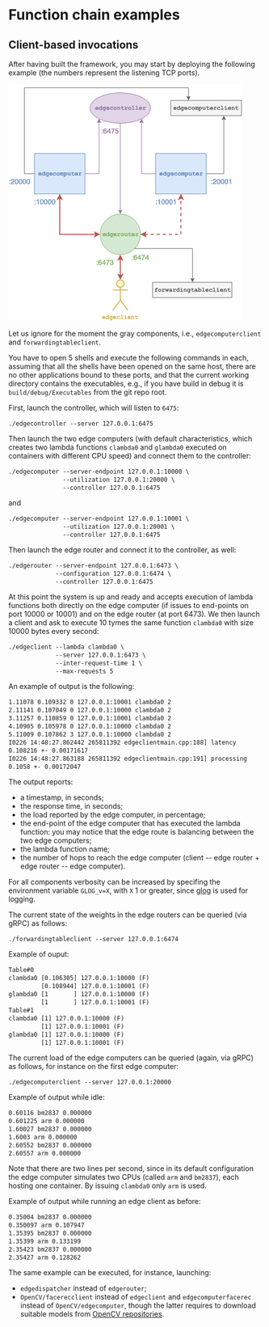 # Function chain examples



## Client-based invocations

After having built the framework, you may start by deploying the following example (the numbers represent the listening TCP ports).

![](example.png)

Let us ignore for the moment the gray components, i.e., `edgecomputerclient` and `forwardingtableclient`.

You have to open 5 shells and execute the following commands in each, assuming that all the shells have been opened on the same host, there are no other applications bound to these ports, and that the current working directory contains the executables, e.g., if you have build in debug it is `build/debug/Executables` from the git repo root.

First, launch the controller, which will listen to `6475`:

```
./edgecontroller --server 127.0.0.1:6475
```

Then launch the two edge computers (with default characteristics, which creates two lambda functions `clambda0` and `glambda0` executed on containers with different CPU speed) and connect them to the controller:

```
./edgecomputer --server-endpoint 127.0.0.1:10000 \
               --utilization 127.0.0.1:20000 \
               --controller 127.0.0.1:6475
```

and

```
./edgecomputer --server-endpoint 127.0.0.1:10001 \
               --utilization 127.0.0.1:20001 \
               --controller 127.0.0.1:6475
```

Then launch the edge router and connect it to the controller, as well:

```
./edgerouter --server-endpoint 127.0.0.1:6473 \
             --configuration 127.0.0.1:6474 \
             --controller 127.0.0.1:6475
```

At this point the system is up and ready and accepts execution of lambda functions both directly on the edge computer (if issues to end-points on port 10000 or 10001) and on the edge router (at port 6473). We then launch a client and ask to execute 10 tymes the same function `clambda0` with size 10000 bytes every second:

```
./edgeclient --lambda clambda0 \
             --server 127.0.0.1:6473 \
             --inter-request-time 1 \
             --max-requests 5
```

An example of output is the following:

```
1.11078 0.109332 0 127.0.0.1:10001 clambda0 2
2.11141 0.107049 0 127.0.0.1:10000 clambda0 2
3.11257 0.110859 0 127.0.0.1:10001 clambda0 2
4.10905 0.105978 0 127.0.0.1:10000 clambda0 2
5.11009 0.107862 3 127.0.0.1:10000 clambda0 2
I0226 14:48:27.862442 265811392 edgeclientmain.cpp:188] latency 0.108216 +- 0.00171617
I0226 14:48:27.863188 265811392 edgeclientmain.cpp:191] processing 0.1058 +- 0.00172047
```

The output reports:

- a timestamp, in seconds;
- the response time, in seconds;
- the load reported by the edge computer, in percentage;
- the end-point of the edge computer that has executed the lambda function: you may notice that the edge route is balancing between the two edge computers;
- the lambda function name;
- the number of hops to reach the edge computer (client -- edge router + edge router -- edge computer).

For all components verbosity can be increased by specifing the environment variable `GLOG_v=X`, with `X` 1 or greater, since [glog](https://github.com/google/glog) is used for logging.

The current state of the weights in the edge routers can be queried (via gRPC) as follows:

```
./forwardingtableclient --server 127.0.0.1:6474
```

Example of ouput:

```
Table#0
clambda0 [0.106305] 127.0.0.1:10000 (F)
         [0.108944] 127.0.0.1:10001 (F)
glambda0 [1       ] 127.0.0.1:10000 (F)
         [1       ] 127.0.0.1:10001 (F)
Table#1
clambda0 [1] 127.0.0.1:10000 (F)
         [1] 127.0.0.1:10001 (F)
glambda0 [1] 127.0.0.1:10000 (F)
         [1] 127.0.0.1:10001 (F)
```

The current load of the edge computers can be queried (again, via gRPC) as follows, for instance on the first edge computer:

```
./edgecomputerclient --server 127.0.0.1:20000
```

Example of output while idle:

```
0.60116 bm2837 0.000000
0.601225 arm 0.000000
1.60027 bm2837 0.000000
1.6003 arm 0.000000
2.60552 bm2837 0.000000
2.60557 arm 0.000000
```

Note that there are two lines per second, since in its default configuration the edge computer simulates two CPUs (called `arm` and `bm2837`), each hosting one container. By issuing `clambda0` only `arm` is used.

Example of output while running an edge client as before:

```
0.35004 bm2837 0.000000
0.350097 arm 0.107947
1.35395 bm2837 0.000000
1.35399 arm 0.133199
2.35423 bm2837 0.000000
2.35427 arm 0.128262
```

The same example can be executed, for instance, launching:

- `edgedispatcher` instead of `edgerouter`;
- `OpenCV/facerecclient` instead of `edgeclient` and `edgecomputerfacerec` instead of `OpenCV/edgecomputer`, though the latter requires to download suitable models from [OpenCV repositories](https://github.com/opencv).
